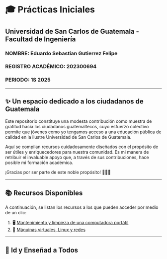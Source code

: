 # 🎓 **Prácticas Iniciales**  
## **Universidad de San Carlos de Guatemala - Facultad de Ingeniería**  

### **NOMBRE:** Eduardo Sebastian Gutierrez Felipe  
### **REGISTRO ACADÉMICO:** 202300694  
### **PERIODO:** 1S 2025  

---

## ✨ **Un espacio dedicado a los ciudadanos de Guatemala**  

Este repositorio constituye una modesta contribución como muestra de gratitud hacia los ciudadanos guatemaltecos, cuyo esfuerzo colectivo permite que jóvenes como yo tengamos acceso a una educación pública de calidad en la ilustre Universidad de San Carlos de Guatemala.  

Aquí se compilan recursos cuidadosamente diseñados con el propósito de ser útiles y enriquecedores para nuestra comunidad. Es mi manera de retribuir el invaluable apoyo que, a través de sus contribuciones, hace posible mi formación académica.  

¡Gracias por ser parte de este noble propósito! 🚀🇬🇹  

---

## 📚 **Recursos Disponibles**  

A continuación, se listan los recursos a los que pueden acceder por medio de un clic:  

1. 🖥️ [Mantenimiento y limpieza de una computadora portátil](01.%20Limpieza%20de%20una%20computadora/)  
2. 🔌 [Máquinas virtuales, Linux y redes](0.2%20Máquinas%20virtuales%20y%20redes)

---

## 🌟 **Id y Enseñad a Todos**  
